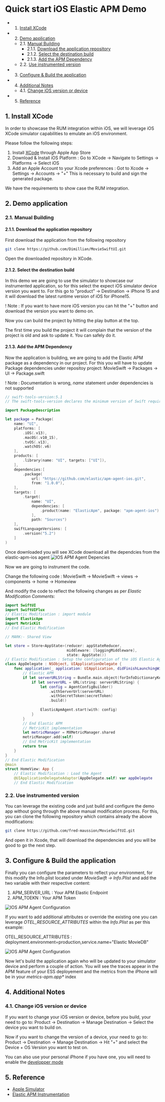 # Quick start iOS Elastic APM Demo

<!-- vscode-markdown-toc -->
* 1. [Install XCode](#InstallXCode)
* 2. [Demo application](#Demoapplication)
	* 2.1. [Manual Building](#ManualBuilding)
		* 2.1.1. [Download the application repository](#Downloadtheapplicationrepository)
		* 2.1.2. [Select the destination build](#Selectthedestinationbuild)
		* 2.1.3. [Add the APM Dependency](#AddtheAPMDependency)
	* 2.2. [ Use instrumented version](#Useinstrumentedversion)
* 3. [Configure & Build the application](#ConfigureBuildtheapplication)
* 4. [Additional Notes](#AdditionalNotes)
	* 4.1. [Change iOS version or device](#ChangeiOSversionordevice)
* 5. [Reference](#Reference)

<!-- vscode-markdown-toc-config
	numbering=true
	autoSave=true
	/vscode-markdown-toc-config -->
<!-- /vscode-markdown-toc -->

##  1. <a name='InstallXCode'></a>Install XCode

In order to showcase the RUM integration within iOS, we will leverage iOS XCode simulator capabilities to emulate an iOS environment.

Please follow the following steps:

1. Install [XCode](https://apps.apple.com/us/app/xcode/id497799835?mt=12) through Apple App Store
2. Download & Install iOS Platform : Go to XCode -> Navigate to Settings -> Platforms -> Select iOS
3. Add an Apple Account to your Xcode preferences : Got to Xcode -> Settings -> Accounts -> "+" This is necessary to build and sign the generated package.

We have the requirements to show case the RUM integration.

##  2. <a name='Demoapplication'></a>Demo application

###  2.1. <a name='ManualBuilding'></a>Manual Building

####  2.1.1. <a name='Downloadtheapplicationrepository'></a>Download the application repository

First download the application from the following repository

```bash
git clone https://github.com/Dimillian/MovieSwiftUI.git
```

Open the downloaded repository in XCode.

####  2.1.2. <a name='Selectthedestinationbuild'></a>Select the destination build

In this demo we are going to use the simulator to showcase our instrumented application, so for this select the expect iOS simulator device version you want to. For this go to "product" -> Destination -> iPhone 15 and it will download the latest runtime version of iOS for iPhone15.

! Note : If you want to have more iOS version you can hit the "+" button and download the version you want to demo on.

Now you can build the project by hitting the play button at the top.

The first time you build the project it will complain that the version of the project is old and ask to update it. You can safely do it.

####  2.1.3. <a name='AddtheAPMDependency'></a>Add the APM Dependency

Now the application is building, we are going to add the Elastic APM package as a dependency in our project. For this you will have to update Package dependencies under repositoy project:
MovieSwift -> Packages -> UI -> Package.swift

! Note : Documentation is wrong, _name_ statement under dependencies is not supported

```swift
// swift-tools-version:5.1
// The swift-tools-version declares the minimum version of Swift required to build this package.

import PackageDescription

let package = Package(
    name: "UI",
    platforms: [
        .iOS(.v13),
        .macOS(.v10_15),
        .tvOS(.v13),
        .watchOS(.v6)
    ],
    products: [
        .library(name: "UI", targets: ["UI"]),
    ],
    dependencies:[
        .package(
            url: "https://github.com/elastic/apm-agent-ios.git",
            from: "1.0.0"),
    ],
    targets: [
        .target(
            name: "UI",
            dependencies: [
                .product(name: "ElasticApm", package: "apm-agent-ios")
            ],
            path: "Sources")
    ],
    swiftLanguageVersions: [
        .version("5.2")
    ]
)

```

Once downloaded you will see XCode download all the dependcies from the elastic-apm-ios agent
![IOS APM Agent Depencies](Resources/images/how-to-ios-image-1.png)

Now we are going to instrument the code.

Change the following code :
MovieSwift -> MovieSwift -> views -> components -> home -> Homeview

And modify the code to reflect the following changes as per _Elastic Modification Comments_:

```swift
import SwiftUI
import SwiftUIFlux
// Elastic Modification : import module
import ElasticApm
import MetricKit
// End Elastic Modification

// MARK:- Shared View

let store = Store<AppState>(reducer: appStateReducer,
                            middleware: [loggingMiddleware],
                            state: AppState())
// Elastic Modification : Setup the configuration of the iOS Elastic Agent APM
class AppDelegate : NSObject, UIApplicationDelegate {
    func application(_ application: UIApplication, didFinishLaunchingWithOptions launchOptions: [UIApplication.LaunchOptionsKey : Any]? = nil) -> Bool {
        // Elastic APM
        if let serverURLString = Bundle.main.object(forInfoDictionaryKey: "APM_SERVER_URL") as? String, let secretToken = Bundle.main.object(forInfoDictionaryKey: "APM_TOKEN") as? String {
            if let serverURL = URL(string: serverURLString) {
                let config = AgentConfigBuilder()
                    .withServerUrl(serverURL)
                    .withSecretToken(secretToken)
                    .build()
                    
                ElasticApmAgent.start(with: config)
            }
        }
        // End Elastic APM
        // MetricKit implementation
        let metricManager = MXMetricManager.shared
        metricManager.add(self)
        // End MetricKit implementation
        return true
    }
}
// End Elastic Modification
@main
struct HomeView: App {
    // Elastic Modification : Load the Agent
    @UIApplicationDelegateAdaptor(AppDelegate.self) var appDelegate
    // End Elastic Modification
```

###  2.2. <a name='Useinstrumentedversion'></a> Use instrumented version

You can leverage the existing code and just build and configure the demo app without going through the above manual modification process.
For this, you can clone the following repository which contains already the above modifications:

```bash
git clone https://github.com/fred-maussion/MovieSwiftUI.git
```

And open it in Xcode, that will download the dependencies and you will be good to go the next step.

##  3. <a name='ConfigureBuildtheapplication'></a>Configure & Build the application

Finally you can configure the parameters to reflect your environment, for this modify the Info.plist located under _MovieSwift -> Info.Plist_ and add the two variable with their respective content:

1. APM_SERVER_URL : Your APM Elastic Endpoint
2. APM_TOEKN : Your APM Token

![IOS APM Agent Configuration](Resources/images/how-to-ios-image-2.png)

If you want to add additional attributes or override the existing one you can leverage _OTEL_RESOURCE_ATTRIBUTES_ within the _Info.Plist_ as per this example:

OTEL_RESOURCE_ATTRIBUTES : deployment.environment=production,service.name="Elastic MovieDB"

![IOS APM Agent Configuration](Resources/images/how-to-ios-image-3.png)

Now let's build the application again who will be updated to your simulator device and perform a couple of action. You will see the traces appear in the APM feature of your ESS deployement and the metrics from the iPhone will be in your _metrics-apm.app*_ index

##  4. <a name='AdditionalNotes'></a>Additional Notes

###  4.1. <a name='ChangeiOSversionordevice'></a>Change iOS version or device

If you want to change your iOS version or device, before you build, your need to go to:
Product -> Destination -> Manage Destination -> Select the device you want to build on.

Now if you want to change the version of a device, your need to go to:
Product -> Destination -> Manage Destination -> Hit "+" and select the Device + OS Version you want to test on.

You can also use your personal iPhone if you have one, you will need to enable the [developper mode](https://developer.apple.com/documentation/xcode/enabling-developer-mode-on-a-device)

##  5. <a name='Reference'></a>Reference

- [Apple Simulator](https://developer.apple.com/documentation/xcode/installing-your-app-in-many-simulator-platforms-and-versions)
- [Elastic APM Instrumentation](https://www.elastic.co/guide/en/apm/agent/swift/main/Instrumentation.html) 